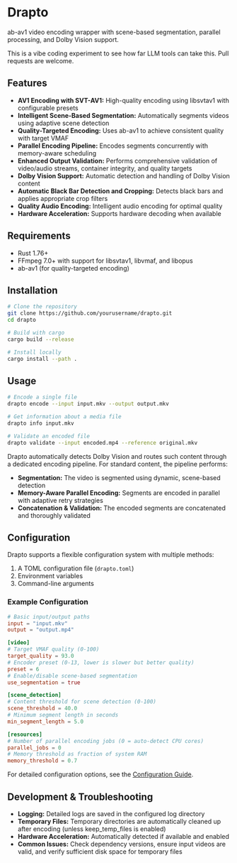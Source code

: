 # Drapto

ab-av1 video encoding wrapper with scene-based segmentation, parallel processing, and Dolby Vision support.

This is a vibe coding experiment to see how far LLM tools can take this. Pull requests are welcome.

## Features

- **AV1 Encoding with SVT-AV1:** High-quality encoding using libsvtav1 with configurable presets
- **Intelligent Scene-Based Segmentation:** Automatically segments videos using adaptive scene detection
- **Quality-Targeted Encoding:** Uses ab-av1 to achieve consistent quality with target VMAF
- **Parallel Encoding Pipeline:** Encodes segments concurrently with memory-aware scheduling
- **Enhanced Output Validation:** Performs comprehensive validation of video/audio streams, container integrity, and quality targets
- **Dolby Vision Support:** Automatic detection and handling of Dolby Vision content
- **Automatic Black Bar Detection and Cropping:** Detects black bars and applies appropriate crop filters
- **Quality Audio Encoding:** Intelligent audio encoding for optimal quality
- **Hardware Acceleration:** Supports hardware decoding when available

## Requirements

- Rust 1.76+
- FFmpeg 7.0+ with support for libsvtav1, libvmaf, and libopus
- ab-av1 (for quality-targeted encoding)

## Installation

```bash
# Clone the repository
git clone https://github.com/yourusername/drapto.git
cd drapto

# Build with cargo
cargo build --release

# Install locally
cargo install --path .
```

## Usage

```bash
# Encode a single file
drapto encode --input input.mkv --output output.mkv

# Get information about a media file
drapto info input.mkv

# Validate an encoded file
drapto validate --input encoded.mp4 --reference original.mkv
```

Drapto automatically detects Dolby Vision and routes such content through a dedicated encoding pipeline. For standard content, the pipeline performs:
- **Segmentation:** The video is segmented using dynamic, scene-based detection
- **Memory-Aware Parallel Encoding:** Segments are encoded in parallel with adaptive retry strategies
- **Concatenation & Validation:** The encoded segments are concatenated and thoroughly validated

## Configuration

Drapto supports a flexible configuration system with multiple methods:

1. A TOML configuration file (`drapto.toml`)
2. Environment variables
3. Command-line arguments

### Example Configuration

```toml
# Basic input/output paths
input = "input.mkv"
output = "output.mp4"

[video]
# Target VMAF quality (0-100)
target_quality = 93.0
# Encoder preset (0-13, lower is slower but better quality)
preset = 6
# Enable/disable scene-based segmentation
use_segmentation = true

[scene_detection]
# Content threshold for scene detection (0-100)
scene_threshold = 40.0
# Minimum segment length in seconds
min_segment_length = 5.0

[resources]
# Number of parallel encoding jobs (0 = auto-detect CPU cores)
parallel_jobs = 0
# Memory threshold as fraction of system RAM
memory_threshold = 0.7
```

For detailed configuration options, see the [Configuration Guide](docs/configuration.md).

## Development & Troubleshooting

- **Logging:** Detailed logs are saved in the configured log directory
- **Temporary Files:** Temporary directories are automatically cleaned up after encoding (unless keep_temp_files is enabled)
- **Hardware Acceleration:** Automatically detected if available and enabled
- **Common Issues:** Check dependency versions, ensure input videos are valid, and verify sufficient disk space for temporary files
